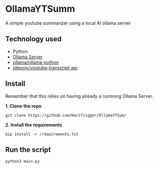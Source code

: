 # OllamaYTSumm
A simple youtube summarizer using a local AI ollama server

## Technology used
* Python
* [Ollama Server](https://ollama.com/)
* [ollama/ollama-python](https://github.com/ollama/ollama-python)
* [jdepoix/youtube-transcript-api](https://github.com/jdepoix/youtube-transcript-api/)

## Install
Remember that this relies on having already a runnning Ollama Server.

**1. Clone the repo**
```
git clone https://github.com/HariTrigger/OllamaYTSum/
```
**2. Install the requirements**
```
pip install -r /requirements.txt
```

## Run the script
```
python3 main.py
```
